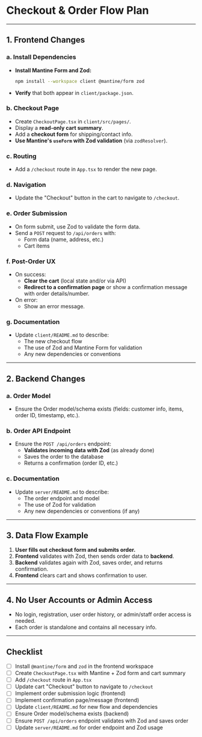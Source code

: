 # Checkout & Order Flow Plan

---

## 1. Frontend Changes

### a. Install Dependencies
- **Install Mantine Form and Zod:**
  ```sh
  npm install --workspace client @mantine/form zod
  ```
- **Verify** that both appear in `client/package.json`.

### b. Checkout Page
- Create `CheckoutPage.tsx` in `client/src/pages/`.
- Display a **read-only cart summary**.
- Add a **checkout form** for shipping/contact info.
- **Use Mantine's `useForm` with Zod validation** (via `zodResolver`).

### c. Routing
- Add a `/checkout` route in `App.tsx` to render the new page.

### d. Navigation
- Update the "Checkout" button in the cart to navigate to `/checkout`.

### e. Order Submission
- On form submit, use Zod to validate the form data.
- Send a `POST` request to `/api/orders` with:
  - Form data (name, address, etc.)
  - Cart items

### f. Post-Order UX
- On success:
  - **Clear the cart** (local state and/or via API)
  - **Redirect to a confirmation page** or show a confirmation message with order details/number.
- On error:
  - Show an error message.

### g. Documentation
- Update `client/README.md` to describe:
  - The new checkout flow
  - The use of Zod and Mantine Form for validation
  - Any new dependencies or conventions

---

## 2. Backend Changes

### a. Order Model
- Ensure the Order model/schema exists (fields: customer info, items, order ID, timestamp, etc.).

### b. Order API Endpoint
- Ensure the `POST /api/orders` endpoint:
  - **Validates incoming data with Zod** (as already done)
  - Saves the order to the database
  - Returns a confirmation (order ID, etc.)

### c. Documentation
- Update `server/README.md` to describe:
  - The order endpoint and model
  - The use of Zod for validation
  - Any new dependencies or conventions (if any)

---

## 3. Data Flow Example

1. **User fills out checkout form and submits order.**
2. **Frontend** validates with Zod, then sends order data to **backend**.
3. **Backend** validates again with Zod, saves order, and returns confirmation.
4. **Frontend** clears cart and shows confirmation to user.

---

## 4. No User Accounts or Admin Access
- No login, registration, user order history, or admin/staff order access is needed.
- Each order is standalone and contains all necessary info.

---

## Checklist

- [ ] Install `@mantine/form` and `zod` in the frontend workspace
- [ ] Create `CheckoutPage.tsx` with Mantine + Zod form and cart summary
- [ ] Add `/checkout` route in `App.tsx`
- [ ] Update cart "Checkout" button to navigate to `/checkout`
- [ ] Implement order submission logic (frontend)
- [ ] Implement confirmation page/message (frontend)
- [ ] Update `client/README.md` for new flow and dependencies
- [ ] Ensure Order model/schema exists (backend)
- [ ] Ensure `POST /api/orders` endpoint validates with Zod and saves order
- [ ] Update `server/README.md` for order endpoint and Zod usage 